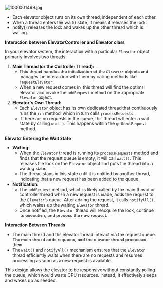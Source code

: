 ![1000001499.jpg](https://prod-files-secure.s3.us-west-2.amazonaws.com/a4504163-b45e-4d2e-be24-1b01f4fea7e2/11097c4c-0e88-4ea4-8646-86f450a29392/1000001499.jpg)

- Each elevator object runs on its own thread, independent of each other.
- When a thread enters the wait() state, it means it releases the lock.
- notify() releases the lock and wakes up the other thread which is waiting.

**Interaction between ElevatorController and Elevator class**

In your elevator system, the interaction with a particular `Elevator` object primarily involves two threads:

1. **Main Thread (or the Controller Thread):**
    - This thread handles the initialization of the `Elevator` objects and manages the interaction with them by calling methods like `requestElevator`.
    - When a new request comes in, this thread will find the optimal elevator and invoke the `addRequest` method on the appropriate `Elevator` object.
2. **Elevator's Own Thread:**
    - Each `Elevator` object has its own dedicated thread that continuously runs the `run` method, which in turn calls `processRequests`.
    - If there are no requests in the queue, this thread will enter a wait state by calling `wait()`. This happens within the `getNextRequest` method.

**Elevator Entering the Wait State**

- **Waiting:**
    - When the `Elevator` thread is running its `processRequests` method and finds that the request queue is empty, it will call `wait()`. This releases the lock on the `Elevator` object and puts the thread into a waiting state.
    - The thread stays in this state until it is notified by another thread, indicating that a new request has been added to the queue.
- **Notification:**
    - The `addRequest` method, which is likely called by the main thread or controller thread when a new request is made, adds the request to the `Elevator`’s queue. After adding the request, it calls `notifyAll()`, which wakes up the waiting `Elevator` thread.
    - Once notified, the `Elevator` thread will reacquire the lock, continue its execution, and process the new request.

**Interaction Between Threads**

- The main thread and the elevator thread interact via the request queue. The main thread adds requests, and the elevator thread processes them.
- The `wait()` and `notifyAll()` mechanism ensures that the `Elevator` thread efficiently waits when there are no requests and resumes processing as soon as a new request is available.

This design allows the elevator to be responsive without constantly polling the queue, which would waste CPU resources. Instead, it effectively sleeps and wakes up as needed.
